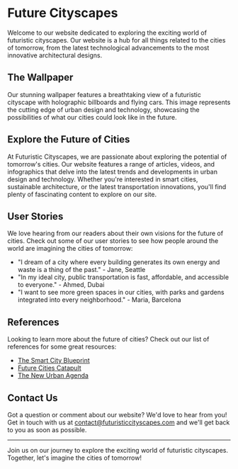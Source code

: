 <!--font:Cabin-->

# Future Cityscapes

Welcome to our website dedicated to exploring the exciting world of futuristic cityscapes. Our website is a hub for all things related to the cities of tomorrow, from the latest technological advancements to the most innovative architectural designs.

## The Wallpaper

Our stunning wallpaper features a breathtaking view of a futuristic cityscape with holographic billboards and flying cars. This image represents the cutting edge of urban design and technology, showcasing the possibilities of what our cities could look like in the future.

## Explore the Future of Cities

At Futuristic Cityscapes, we are passionate about exploring the potential of tomorrow's cities. Our website features a range of articles, videos, and infographics that delve into the latest trends and developments in urban design and technology. Whether you're interested in smart cities, sustainable architecture, or the latest transportation innovations, you'll find plenty of fascinating content to explore on our site.

## User Stories

We love hearing from our readers about their own visions for the future of cities. Check out some of our user stories to see how people around the world are imagining the cities of tomorrow:

- "I dream of a city where every building generates its own energy and waste is a thing of the past." - Jane, Seattle
- "In my ideal city, public transportation is fast, affordable, and accessible to everyone." - Ahmed, Dubai
- "I want to see more green spaces in our cities, with parks and gardens integrated into every neighborhood." - Maria, Barcelona

## References

Looking to learn more about the future of cities? Check out our list of references for some great resources:

- [The Smart City Blueprint](#)
- [Future Cities Catapult](#)
- [The New Urban Agenda](#)

## Contact Us

Got a question or comment about our website? We'd love to hear from you! Get in touch with us at [contact@futuristiccityscapes.com](mailto:contact@futuristiccityscapes.com) and we'll get back to you as soon as possible.

---

Join us on our journey to explore the exciting world of futuristic cityscapes. Together, let's imagine the cities of tomorrow!

<!--

Write me content for website with wallpaper which alt text is:

"A futuristic cityscape with holographic billboards and flying cars"

The name/title of the page should not be 1:1 copy of the alt text but rather a real content of the website which is using this wallpaper.

- Use markdown format 
- Start with heading
- Heading should be short and concise
- The content should look like a real website 
- The website should not be about the wallpaper, wallpaper is just a related background
- Heading should be contain work "wallpaper" or "background"
- Include real sections like references, contact, user stories, etc. use things relevant to the page purpose.
- Feel free to use structure like headings, bullets, numbering, blockquotes, paragraphs, horizontal lines, etc.
- You can use formatting like bold or _italic_
- You can include UTF-8 emojis
- Links should be only #hash anchors (and you can refer to the document itself)
- Do not include images


---


# Futuristic Cityscapes: A Vision of Tomorrow

Welcome to our website dedicated to exploring the exciting world of futuristic cityscapes. Our website is a hub for all things related to the cities of tomorrow, from the latest technological advancements to the most innovative architectural designs.

## The Wallpaper

Our stunning wallpaper features a breathtaking view of a futuristic cityscape with holographic billboards and flying cars. This image represents the cutting edge of urban design and technology, showcasing the possibilities of what our cities could look like in the future.

## Explore the Future of Cities

At Futuristic Cityscapes, we are passionate about exploring the potential of tomorrow's cities. Our website features a range of articles, videos, and infographics that delve into the latest trends and developments in urban design and technology. Whether you're interested in smart cities, sustainable architecture, or the latest transportation innovations, you'll find plenty of fascinating content to explore on our site.

## User Stories

We love hearing from our readers about their own visions for the future of cities. Check out some of our user stories to see how people around the world are imagining the cities of tomorrow:

- "I dream of a city where every building generates its own energy and waste is a thing of the past." - Jane, Seattle
- "In my ideal city, public transportation is fast, affordable, and accessible to everyone." - Ahmed, Dubai
- "I want to see more green spaces in our cities, with parks and gardens integrated into every neighborhood." - Maria, Barcelona

## References

Looking to learn more about the future of cities? Check out our list of references for some great resources:

- [The Smart City Blueprint](#)
- [Future Cities Catapult](#)
- [The New Urban Agenda](#)

## Contact Us

Got a question or comment about our website? We'd love to hear from you! Get in touch with us at [contact@futuristiccityscapes.com](mailto:contact@futuristiccityscapes.com) and we'll get back to you as soon as possible.

---

Join us on our journey to explore the exciting world of futuristic cityscapes. Together, let's imagine the cities of tomorrow!

-->
